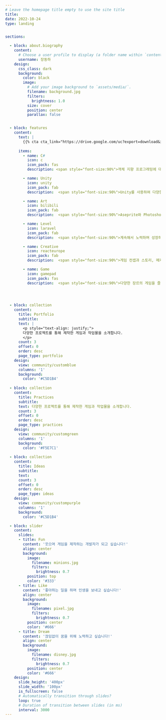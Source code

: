```yaml
---
# Leave the homepage title empty to use the site title
title:
date: 2022-10-24
type: landing


sections:

  - block: about.biography
    content:
      # Choose a user profile to display (a folder name within `content/authors/`)
      username: 장동하
    design:
      css_class: dark
      background:
        color: black
        image:
          # Add your image background to `assets/media/`.
          filename: background.jpg
          filters:
            brightness: 1.0
          size: cover
          position: center
          parallax: false


  - block: features
    content:
      text: |
        {{% cta cta_link="https://drive.google.com/uc?export=download&id=1RJ9F3HT7VIPxVaRyXJSp3Xytb7jcdWW5" cta_text="Download Introduce PDF" %}}
      
      items:
        - name: C#
          icon: c
          icon_pack: fas
          description: <span style="font-size:90%">객체 지향 프로그래밍에 대한 이해를 가지고 있습니다.</span><br><br>

        - name: Unity
          icon: unity
          icon_pack: fab
          description:  <span style="font-size:90%">Unity를 사용하여 다양한 2D 및 3D 게임 프로젝트를 개발하고 있습니다.</span><br><br>

        - name: Art
          icon: bilibili
          icon_pack: fab
          description:  <span style="font-size:90%">Aseprite와 Photoshop을 활용하여 캐릭터 디자인 및 그래픽을 제작합니다.</span><br><br>

        - name: Level
          icon: laravel
          icon_pack: fab
          description:  <span style="font-size:90%">계속해서 노력하며 성장하는 개발자입니다.</span><br><br>

        - name: Creative
          icon: reacteurope
          icon_pack: fab
          description:  <span style="font-size:90%">게임 컨셉과 스토리, 메커니즘을 기획하며 재미있는 플레이 경험을 설계합니다.</span><br><br>

        - name: Game 
          icon: gamepad
          icon_pack: fas
          description:  <span style="font-size:90%">다양한 장르의 게임을 즐기며 경험을 쌓고 있습니다.</span><br><br><br><br>


      

  - block: collection
    content:
      title: Portfolio
      subtitle:
      text: |
        <p style="text-align: justify;">
        다양한 프로젝트를 통해 제작한 게임과 작업물을 소개합니다.
        </p>
      count: 3
      offset: 0
      order: desc
      page_type: portfolio
    design:
      view: community/customblue
      columns: '1'
      background:
        color: '#C5D1B4'
    
  - block: collection
    content:
      title: Practices
      subtitle:
      text: 다양한 프로젝트를 통해 제작한 게임과 작업물을 소개합니다.
      count: 3
      offset: 0
      order: desc
      page_type: practices
    design:
      view: community/customgreen
      columns: '1'
      background:
        color: '#F5E7C1'
  
  - block: collection
    content:
      title: Ideas
      subtitle:
      text:
      count: 3
      offset: 0
      order: desc
      page_type: ideas
    design:
      view: community/custompurple
      columns: '1'
      background:
        color: '#C5D1B4'

  - block: slider
    content:
      slides:
      - title: Fun
        content: '웃으며 게임을 제작하는 개발자가 되고 싶습니다!'
        align: center
        background:
          image:
            filename: minions.jpg
            filters:
              brightness: 0.7
          position: top
          color: '#333'
      - title: Like
        content: '좋아하는 일을 하며 인생을 보내고 싶습니다!'
        align: center
        background:
          image:
            filename: pixel.jpg
            filters:
              brightness: 0.7
          position: center
          color: '#666'
      - title: Dream
        content: '끊임없이 꿈을 위해 노력하고 싶습니다!'
        align: center
        background:
          image:
            filename: disney.jpg
            filters:
              brightness: 0.7
          position: center
          color: '#666'
    design:
      slide_height: '400px'
      slide_width: '100px'
      is_fullscreen: false
      # Automatically transition through slides?
      loop: true
      # Duration of transition between slides (in ms)
      interval: 3000  
---
```

